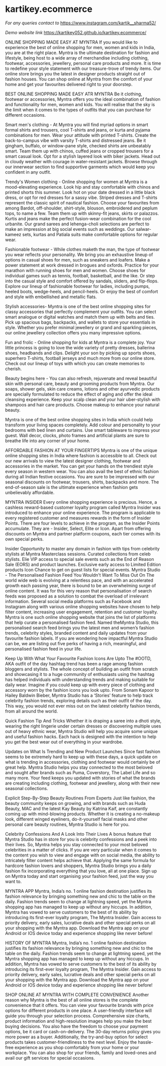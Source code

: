 # kartikey.ecommerce
*For any queries contact to* https://www.instagram.com/kartik__sharma52/


*Demo website link* https://kartikey052.github.io/kartikey.ecommerce/



ONLINE SHOPPING MADE EASY AT MYNTRA
If you would like to experience the best of online shopping for men, women and kids in India, you are at the right place. Myntra is the ultimate destination for fashion and lifestyle, being host to a wide array of merchandise including clothing, footwear, accessories, jewellery, personal care products and more. It is time to redefine your style statement with our treasure-trove of trendy items. Our online store brings you the latest in designer products straight out of fashion houses. You can shop online at Myntra from the comfort of your home and get your favourites delivered right to your doorstep.

BEST ONLINE SHOPPING MADE EASY ATR MYNTRA
Be it clothing, footwear or accessories, Myntra offers you the ideal combination of fashion and functionality for men, women and kids. You will realise that the sky is the limit when it comes to the types of outfits that you can purchase for different occasions.

Smart men's clothing - At Myntra you will find myriad options in smart formal shirts and trousers, cool T-shirts and jeans, or kurta and pyjama combinations for men. Wear your attitude with printed T-shirts. Create the back-to-campus vibe with varsity T-shirts and distressed jeans. Be it gingham, buffalo, or window-pane style, checked shirts are unbeatably smart. Team them up with chinos, cuffed jeans or cropped trousers for a smart casual look. Opt for a stylish layered look with biker jackets. Head out in cloudy weather with courage in water-resistant jackets. Browse through our innerwear section to find supportive garments which would keep you confident in any outfit.

Trendy's Women clothing - Online shopping for women at Myntra is a mood-elevating experience. Look hip and stay comfortable with chinos and printed shorts this summer. Look hot on your date dressed in a little black dress, or opt for red dresses for a sassy vibe. Striped dresses and T-shirts represent the classic spirit of nautical fashion. Choose your favourites from among Bardot, off-shoulder, shirt-style, blouson, embroidered and peplum tops, to name a few. Team them up with skinny-fit jeans, skirts or palazzos. Kurtis and jeans make the perfect fusion-wear combination for the cool urbanite. Our grand sarees and lehenga-choli selections are perfect to make an impression at big social events such as weddings. Our salwar-kameez sets, kurtas and Patiala suits make comfortable options for regular wear.

Fashionable footwear - While clothes maketh the man, the type of footwear you wear reflects your personality. We bring you an exhaustive lineup of options in casual shoes for men, such as sneakers and loafers. Make a power statement at work dressed in brogues and oxfords. Practice for your marathon with running shoes for men and women. Choose shoes for individual games such as tennis, football, basketball, and the like. Or step into the casual style and comfort offered by sandals, sliders, and flip-flops. Explore our lineup of fashionable footwear for ladies, including pumps, heeled boots, wedge-heels, and pencil-heels. Or enjoy the best of comfort and style with embellished and metallic flats.

Stylish accessories- Myntra is one of the best online shopping sites for classy accessories that perfectly complement your outfits. You can select smart analogue or digital watches and match them up with belts and ties. Pick up spacious bags, backpacks, and wallets to store your essentials in style. Whether you prefer minimal jewellery or grand and sparkling pieces, our online jewellery collection offers you many impressive options.

Fun and frolic - Online shopping for kids at Myntra is a complete joy. Your little princess is going to love the wide variety of pretty dresses, ballerina shoes, headbands and clips. Delight your son by picking up sports shoes, superhero T-shirts, football jerseys and much more from our online store. Check out our lineup of toys with which you can create memories to cherish.

Beauty begins here - You can also refresh, rejuvenate and reveal beautiful skin with personal care, beauty and grooming products from Myntra. Our soaps, shower gels, skin care creams, lotions and other ayurvedic products are specially formulated to reduce the effect of aging and offer the ideal cleansing experience. Keep your scalp clean and your hair uber-stylish with shampoos and hair care products. Choose makeup to enhance your natural beauty.

Myntra is one of the best online shopping sites in India which could help transform your living spaces completely. Add colour and personality to your bedrooms with bed linen and curtains. Use smart tableware to impress your guest. Wall decor, clocks, photo frames and artificial plants are sure to breathe life into any corner of your home.

AFFORDABLE FASHION AT YOUR FINGERTIPS
Myntra is one of the unique online shopping sites in India where fashion is accessible to all. Check out our new arrivals to view the latest designer clothing, footwear and accessories in the market. You can get your hands on the trendiest style every season in western wear. You can also avail the best of ethnic fashion during all Indian festive occasions. You are sure to be impressed with our seasonal discounts on footwear, trousers, shirts, backpacks and more. The end-of-season sale is the ultimate experience when fashion gets unbelievably affordable.

MYNTRA INSIDER
Every online shopping experience is precious. Hence, a cashless reward-based customer loyalty program called Myntra Insider was introduced to enhance your online experience. The program is applicable to every registered customer and measures rewards in the form of Insider Points. There are four levels to achieve in the program, as the Insider Points accumulate. They are - Insider, Select, Elite or Icon. Apart from offering discounts on Myntra and partner platform coupons, each tier comes with its own special perks.

Insider
Opportunity to master any domain in fashion with tips from celebrity stylists at Myntra Masterclass sessions.
Curated collections from celeb stylists.
Elie
VIP access to special sale events such as the End of Reason Sale (EORS) and product launches.
Exclusive early access to Limited Edition products
Icon
Chance to get on guest lists for special events.
Myntra Studio - The Personalised Fashion Feed You Wouldn't Want To Miss Out On
The world wide web is evolving at a relentless pace, and with an accelerated growth each passing year, there is bound to be an overwhelming surge of online content. It was for this very reason that personalisation of search feeds was proposed as a solution to combat the overload of irrelevant information. Several social media platforms such as Facebook and Instagram along with various online shopping websites have chosen to help filter content, increasing user engagement, retention and customer loyalty. Myntra is one such online shopping website that joins the list of platforms that help curate a personalised fashion feed. Named theMyntra Studio, this personalised search feed brings you the latest men and women’s fashion trends, celebrity styles, branded content and daily updates from your favourite fashion labels. If you are wondering how impactful Myntra Studio can be, we are listing out five perks of having a rich, meaningful, and personalised fashion feed in your life.

Keep Up With What Your Favourite Fashion Icons Are Upto
The #OOTD, AKA outfit of the day hashtag trend has been a rage among fashion bloggers and stylists. The whole concept of building an outfit from scratch and showcasing it to a huge community of enthusiasts using the hashtag has helped individuals with understanding trends and making suitable for daily wear. Imagine if you could keep up with every piece of clothing and accessory worn by the fashion icons you look upto. From Sonam Kapoor to Hailey Baldwin Bieber, Myntra Studio has a ‘Stories’ feature to help track celebrity fashion trends, exploring details such as their outfit of the day. This way, you would not ever miss out on the latest celebrity fashion trends, from all around the world.

Quick Fashion Tip And Tricks
Whether it is draping a saree into a dhoti style, wearing the right lingerie under certain dresses or discovering multiple uses out of heavy ethnic wear, Myntra Studio will help you acquire some unique and useful fashion hacks. Each hack is designed with the intention to help you get the best wear out of everything in your wardrobe.

Updates on What Is Trending and New Product Launches
Since fast fashion seems to be extremely hard to keep up with these days, a quick update on what is trending in accessories, clothing and footwear would certainly be of great help. Myntra Studio helps you stay connected to the most beloved and sought after brands such as Puma, Coverstory, The Label Life and so many more. Your feed keeps you updated with stories of what the brands are creating including clothing, footwear and jewellery, along with their new seasonal collections.

Explicit Step-By-Step Beauty Routines From Experts
Just like fashion, the beauty community keeps on growing, and with brands such as Huda Beauty, MAC and the latest Kay Beauty by Katrina Kaif, are constantly coming up with mind-blowing products. Whether it is creating a no-makeup look, different winged eyeliners, do-it-yourself facial masks and other personal care beauty routines, Myntra Studio is here for you.

Celebrity Confessions And A Look Into Their Lives
A bonus feature that Myntra Studio has in store for you is celebrity confessions and a peek into their lives. So, Myntra helps you stay connected to your most beloved celebrities in a matter of clicks. If you are very particular when it comes to the content you wish to view and engage with on social media, the ability to intricately filter content helps achieve that. Applying the same formula for hardcore fashion lovers and shoppers, Myntra Studio brings you a daily fashion fix incorporating everything that you love, all at one place. Sign up on Myntra today and start organising your fashion feed, just the way you want to.

MYNTRA APP
Myntra, India’s no. 1 online fashion destination justifies its fashion relevance by bringing something new and chic to the table on the daily. Fashion trends seem to change at lightning speed, yet the Myntra shopping app has managed to keep up without any hiccups. In addition, Myntra has vowed to serve customers to the best of its ability by introducing its first-ever loyalty program, The Myntra Insider. Gain access to priority delivery, early sales, lucrative deals and other special perks on all your shopping with the Myntra app. Download the Myntra app on your Android or IOS device today and experience shopping like never before!

HISTORY OF MYNTRA
Myntra, India’s no. 1 online fashion destination justifies its fashion relevance by bringing something new and chic to the table on the daily. Fashion trends seem to change at lightning speed, yet the Myntra shopping app has managed to keep up without any hiccups. In addition, Myntra has vowed to serve customers to the best of its ability by introducing its first-ever loyalty program, The Myntra Insider. Gain access to priority delivery, early sales, lucrative deals and other special perks on all your shopping with the Myntra app. Download the Myntra app on your Android or IOS device today and experience shopping like never before!

SHOP ONLINE AT MYNTRA WITH COMPLETE CONVENIENCE
Another reason why Myntra is the best of all online stores is the complete convenience that it offers. You can view your favourite brands with price options for different products in one place. A user-friendly interface will guide you through your selection process. Comprehensive size charts, product information and high-resolution images help you make the best buying decisions. You also have the freedom to choose your payment options, be it card or cash-on-delivery. The 30-day returns policy gives you more power as a buyer. Additionally, the try-and-buy option for select products takes customer-friendliness to the next level. Enjoy the hassle-free experience as you shop comfortably from your home or your workplace. You can also shop for your friends, family and loved-ones and avail our gift services for special occasions.
